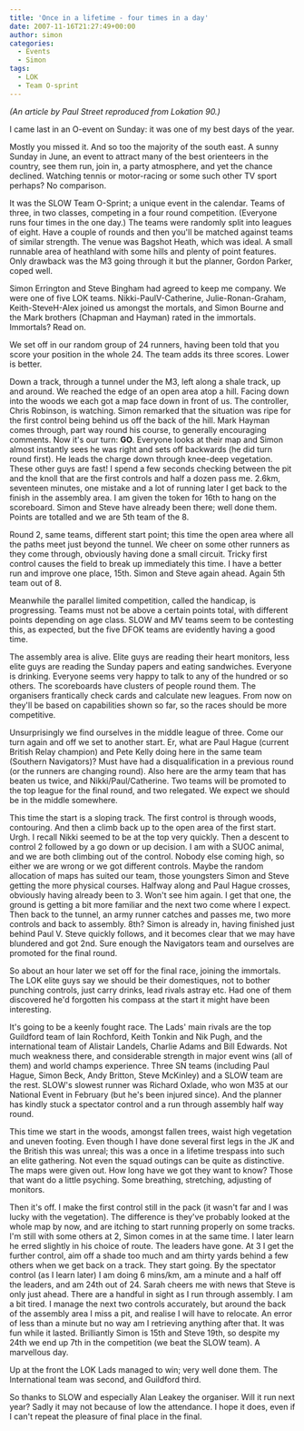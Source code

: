 ```yaml
---
title: 'Once in a lifetime - four times in a day'
date: 2007-11-16T21:27:49+00:00
author: simon
categories:
  - Events
  - Simon
tags:
  - LOK
  - Team O-sprint
---
```

_(An article by Paul Street reproduced from Lokation 90.)_

I came last in an O-event on Sunday: it was one of my best days of the year.
<!--more-->

Mostly you missed it. And so too the majority of the south east. A sunny Sunday in June, an event to attract many of the best orienteers in the country, see them run, join in, a party atmosphere, and yet the chance declined. Watching tennis or motor-racing or some such other TV sport perhaps? No comparison.

It was the SLOW Team O-Sprint; a unique event in the calendar. Teams of three, in two classes, competing in a four round competition. (Everyone runs four times in the one day.) The teams were randomly split into leagues of eight. Have a couple of rounds and then you'll be matched against teams of similar strength. The venue was Bagshot Heath, which was ideal. A small runnable area of heathland with some hills and plenty of point features. Only drawback was the M3 going through it but the planner, Gordon Parker, coped well.

Simon Errington and Steve Bingham had agreed to keep me company. We were one of five LOK teams. Nikki-PaulV-Catherine, Julie-Ronan-Graham, Keith-SteveH-Alex joined us amongst the mortals, and Simon Bourne and the Mark brothers (Chapman and Hayman) rated in the immortals. Immortals? Read on.


We set off in our random group of 24 runners, having been told that you score your position in the whole 24. The team adds its three scores. Lower is better.

Down a track, through a tunnel under the M3, left along a shale track, up and around. We reached the edge of an open area atop a hill. Facing down into the woods we each got a map face down in front of us. The controller, Chris Robinson, is watching. Simon remarked that the situation was ripe for the first control being behind us off the back of the hill. Mark Hayman comes through, part way round his course, to generally encouraging comments. Now it's our turn: **GO**. Everyone looks at their map and Simon almost instantly sees he was right and sets off backwards (he did turn round first). He leads the charge down through knee-deep vegetation. These other guys are fast! I spend a few seconds checking between the pit and the knoll that are the first controls and half a dozen pass me. 2.6km, seventeen minutes, one mistake and a lot of running later I get back to the finish in the assembly area. I am given the token for 16th to hang on the scoreboard. Simon and Steve have already been there; well done them. Points are totalled and we are 5th team of the 8.

Round 2, same teams, different start point; this time the open area where all the paths meet just beyond the tunnel. We cheer on some other runners as they come through, obviously having done a small circuit. Tricky first control causes the field to break up immediately this time. I have a better run and improve one place, 15th. Simon and Steve again ahead. Again 5th team out of 8.

Meanwhile the parallel limited competition, called the handicap, is progressing. Teams must not be above a certain points total, with different points depending on age class. SLOW and MV teams seem to be contesting this, as expected, but the five DFOK teams are evidently having a good time.

The assembly area is alive. Elite guys are reading their heart monitors, less elite guys are reading the Sunday papers and eating sandwiches. Everyone is drinking. Everyone seems very happy to talk to any of the hundred or so others. The scoreboards have clusters of people round them. The organisers frantically check cards and calculate new leagues. From now on they'll be based on capabilities shown so far, so the races should be more competitive.

Unsurprisingly we find ourselves in the middle league of three. Come our turn again and off we set to another start. Er, what are Paul Hague (current British Relay champion) and Pete Kelly doing here in the same team (Southern Navigators)? Must have had a disqualification in a previous round (or the runners are changing round). Also here are the army team that has beaten us twice, and Nikki/Paul/Catherine. Two teams will be promoted to the top league for the final round, and two relegated. We expect we should be in the middle somewhere.

This time the start is a sloping track. The first control is through woods, contouring. And then a climb back up to the open area of the first start. Urgh. I recall Nikki seemed to be at the top very quickly. Then a descent to control 2 followed by a go down or up decision. I am with a SUOC animal, and we are both climbing out of the control. Nobody else coming high, so either we are wrong or we got different controls. Maybe the random allocation of maps has suited our team, those youngsters Simon and Steve getting the more physical courses. Halfway along and Paul Hague crosses, obviously having already been to 3. Won't see him again. I get that one, the ground is getting a bit more familiar and the next two come where I expect. Then back to the tunnel, an army runner catches and passes me, two more controls and back to assembly. 8th? Simon is already in, having finished just behind Paul V. Steve quickly follows, and it becomes clear that we may have blundered and got 2nd. Sure enough the Navigators team and ourselves are promoted for the final round.

So about an hour later we set off for the final race, joining the immortals. The LOK elite guys say we should be their domestiques, not to bother punching controls, just carry drinks, lead rivals astray etc. Had one of them discovered he'd forgotten his compass at the start it might have been interesting.

It's going to be a keenly fought race. The Lads' main rivals are the top Guildford team of Iain Rochford, Keith Tonkin and Nik Pugh, and the international team of Alistair Landels, Charlie Adams and Bill Edwards. Not much weakness there, and considerable strength in major event wins (all of them) and world champs experience. Three SN teams (including Paul Hague, Simon Beck, Andy Britton, Steve McKinley) and a SLOW team are the rest. SLOW's slowest runner was Richard Oxlade, who won M35 at our National Event in February (but he's been injured since). And the planner has kindly stuck a spectator control and a run through assembly half way round.

This time we start in the woods, amongst fallen trees, waist high vegetation and uneven footing. Even though I have done several first legs in the JK and the British this was unreal; this was a once in a lifetime trespass into such an elite gathering. Not even the squad outings can be quite as distinctive. The maps were given out. How long have we got they want to know? Those that want do a little psyching. Some breathing, stretching, adjusting of monitors.

Then it's off. I make the first control still in the pack (it wasn't far and I was lucky with the vegetation). The difference is they've probably looked at the whole map by now, and are itching to start running properly on some tracks. I'm still with some others at 2, Simon comes in at the same time. I later learn he erred slightly in his choice of route. The leaders have gone. At 3 I get the further control, aim off a shade too much and am thirty yards behind a few others when we get back on a track. They start going. By the spectator control (as I learn later) I am doing 6 mins/km, am a minute and a half off the leaders, and am 24th out of 24. Sarah cheers me with news that Steve is only just ahead. There are a handful in sight as I run through assembly. I am a bit tired. I manage the next two controls accurately, but around the back of the assembly area I miss a pit, and realise I will have to relocate. An error of less than a minute but no way am I retrieving anything after that. It was fun while it lasted. Brilliantly Simon is 15th and Steve 19th, so despite my 24th we end up 7th in the competition (we beat the SLOW team). A marvellous day.

Up at the front the LOK Lads managed to win; very well done them. The International team was second, and Guildford third.

So thanks to SLOW and especially Alan Leakey the organiser. Will it run next year? Sadly it may not because of low the attendance. I hope it does, even if I can't repeat the pleasure of final place in the final.

